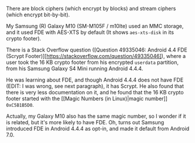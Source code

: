 There are block ciphers (which encrypt by blocks) and stream ciphers (which encrypt bit-by-bit).

My Samsung (R) Galaxy M10 (SM-M105F / m10lte) used an MMC storage, and it used FDE with AES-XTS by default (It shows `aes-xts-disk` in its crypto footer).

There is a Stack Overflow question ([Question 49335046: Android 4.4 FDE (Scrypt Footer)][https://stackoverflow.com/question/49335046]), where a user took the 16 KB crypto footer from his encrypted `userdata` partition, from his Samsung Galaxy S4 Mini running Android 4.4.4.

He was learning about FDE, and though Android 4.4.4 does not have FDE (EDIT: I was wrong, see next paragraph), it has Scrypt. He also found that there is very less documentation on it, and he found that the 16 KB crypto footer started with the [[Magic Numbers (in Linux)|magic number]] `0xC5B1B5D0`.

Actually, my Galaxy M10 also has the same magic number, so I wonder if it is related, but it's more likely to have FDE. Oh, turns out Samsung introduced FDE in Android 4.4.4 as opt-in, and made it default from Android 7.0.